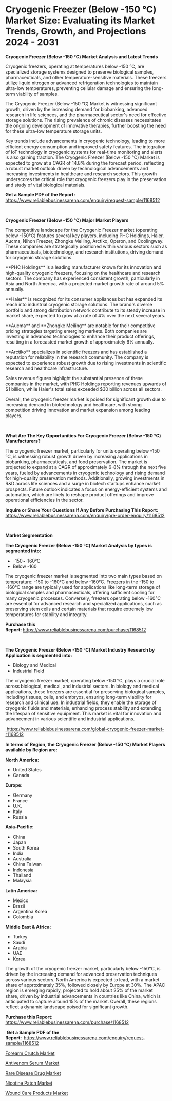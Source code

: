 <p><h1>Cryogenic Freezer (Below -150 ℃) Market Size: Evaluating its Market Trends, Growth, and Projections 2024 - 2031</h1></p><p><strong>Cryogenic Freezer (Below -150 ℃) Market Analysis and Latest Trends</strong></p>
<p><p>Cryogenic freezers, operating at temperatures below -150 ℃, are specialized storage systems designed to preserve biological samples, pharmaceuticals, and other temperature-sensitive materials. These freezers utilize liquid nitrogen or advanced refrigeration technologies to maintain ultra-low temperatures, preventing cellular damage and ensuring the long-term viability of samples.</p><p>The Cryogenic Freezer (Below -150 ℃) Market is witnessing significant growth, driven by the increasing demand for biobanking, advanced research in life sciences, and the pharmaceutical sector's need for effective storage solutions. The rising prevalence of chronic diseases necessitates the ongoing development of innovative therapies, further boosting the need for these ultra-low temperature storage units.</p><p>Key trends include advancements in cryogenic technology, leading to more efficient energy consumption and improved safety features. The integration of IoT technology in cryogenic systems for real-time monitoring and alerts is also gaining traction. The Cryogenic Freezer (Below -150 ℃) Market is expected to grow at a CAGR of 14.8% during the forecast period, reflecting a robust market outlook driven by technological advancements and increasing investments in healthcare and research sectors. This growth underscores the critical role that cryogenic freezers play in the preservation and study of vital biological materials.</p></p>
<p><strong>Get a Sample PDF of the Report:&nbsp;</strong> <a href="https://www.reliablebusinessarena.com/enquiry/request-sample/1168512?utm_campaign=1596&utm_medium=2&utm_source=Github&utm_content=ia&utm_term=30102024&utm_id=cryogenic-freezer-below-150">https://www.reliablebusinessarena.com/enquiry/request-sample/1168512</a></p>
<p>&nbsp;</p>
<p><strong>Cryogenic Freezer (Below -150 ℃) Major Market Players</strong></p>
<p><p>The competitive landscape for the Cryogenic Freezer market (operating below -150℃) features several key players, including PHC Holdings, Haier, Aucma, Nihon Freezer, Zhongke Meiling, Arctiko, Operon, and Coolingway. These companies are strategically positioned within various sectors such as pharmaceuticals, biotechnology, and research institutions, driving demand for cryogenic storage solutions.</p><p>**PHC Holdings** is a leading manufacturer known for its innovation and high-quality cryogenic freezers, focusing on the healthcare and research sectors. The company has experienced consistent growth, particularly in Asia and North America, with a projected market growth rate of around 5% annually.</p><p>**Haier** is recognized for its consumer appliances but has expanded its reach into industrial cryogenic storage solutions. The brand's diverse portfolio and strong distribution network contribute to its steady increase in market share, expected to grow at a rate of 4% over the next several years.</p><p>**Aucma** and **Zhongke Meiling** are notable for their competitive pricing strategies targeting emerging markets. Both companies are investing in advanced technologies to enhance their product offerings, resulting in a forecasted market growth of approximately 6% annually.</p><p>**Arctiko** specializes in scientific freezers and has established a reputation for reliability in the research community. The company is expected to experience robust growth due to rising investments in scientific research and healthcare infrastructure.</p><p>Sales revenue figures highlight the substantial presence of these companies in the market, with PHC Holdings reporting revenues upwards of $1 billion, while Haier's total sales exceeded $30 billion across all sectors.</p><p>Overall, the cryogenic freezer market is poised for significant growth due to increasing demand in biotechnology and healthcare, with strong competition driving innovation and market expansion among leading players.</p></p>
<p>&nbsp;</p>
<p><strong>What Are The Key Opportunities For Cryogenic Freezer (Below -150 ℃) Manufacturers?</strong></p>
<p><p>The cryogenic freezer market, particularly for units operating below -150 ℃, is witnessing robust growth driven by increasing applications in biobanking, pharmaceuticals, and food preservation. The market is projected to expand at a CAGR of approximately 6-8% through the next five years, fueled by advancements in cryogenic technology and rising demand for high-quality preservation methods. Additionally, growing investments in R&D across life sciences and a surge in biotech startups enhance market prospects. Future outlook indicates a focus on energy-efficient systems and automation, which are likely to reshape product offerings and improve operational efficiencies in the sector.</p></p>
<p><strong>Inquire or Share Your Questions If Any Before Purchasing This Report:</strong> <a href="https://www.reliablebusinessarena.com/enquiry/pre-order-enquiry/1168512?utm_campaign=1596&utm_medium=2&utm_source=Github&utm_content=ia&utm_term=30102024&utm_id=cryogenic-freezer-below-150">https://www.reliablebusinessarena.com/enquiry/pre-order-enquiry/1168512</a></p>
<p>&nbsp;</p>
<p><strong>Market Segmentation</strong></p>
<p><strong>The Cryogenic Freezer (Below -150 ℃) Market Analysis by types is segmented into:</strong></p>
<p><ul><li>-150~-160℃</li><li>Below -160</li></ul></p>
<p><p>The cryogenic freezer market is segmented into two main types based on temperature: -150 to -160°C and below -160°C. Freezers in the -150 to -160°C range are typically used for applications like long-term storage of biological samples and pharmaceuticals, offering sufficient cooling for many cryogenic processes. Conversely, freezers operating below -160°C are essential for advanced research and specialized applications, such as preserving stem cells and certain materials that require extremely low temperatures for stability and integrity.</p></p>
<p><strong>Purchase this Report:&nbsp;</strong><a href="https://www.reliablebusinessarena.com/purchase/1168512?utm_campaign=1596&utm_medium=2&utm_source=Github&utm_content=ia&utm_term=30102024&utm_id=cryogenic-freezer-below-150">https://www.reliablebusinessarena.com/purchase/1168512</a></p>
<p>&nbsp;</p>
<p><strong>The Cryogenic Freezer (Below -150 ℃) Market Industry Research by Application is segmented into:</strong></p>
<p><ul><li>Biology and Medical</li><li>Industrial Field</li></ul></p>
<p><p>The cryogenic freezer market, operating below -150 ℃, plays a crucial role across biological, medical, and industrial sectors. In biology and medical applications, these freezers are essential for preserving biological samples, including tissues, cells, and embryos, ensuring long-term viability for research and clinical use. In industrial fields, they enable the storage of cryogenic fluids and materials, enhancing process stability and extending the lifespan of sensitive equipment. This market is vital for innovation and advancement in various scientific and industrial applications.</p></p>
<p><a href="https://www.reliablebusinessarena.com/global-cryogenic-freezer-market-r1168512?utm_campaign=1596&utm_medium=2&utm_source=Github&utm_content=ia&utm_term=30102024&utm_id=cryogenic-freezer-below-150">&nbsp;https://www.reliablebusinessarena.com/global-cryogenic-freezer-market-r1168512</a></p>
<p><strong>In terms of Region, the Cryogenic Freezer (Below -150 ℃) Market Players available by Region are:</strong></p>
<p>
    <p> <strong> North America: </strong>
        <ul>
            <li>United States</li>
            <li>Canada</li>
        </ul>
        </p> 
    <p> <strong> Europe: </strong>
        <ul>
            <li>Germany</li>
            <li>France</li>
            <li>U.K.</li>
            <li>Italy</li>
            <li>Russia</li>
        </ul>
        </p> 
    <p> <strong> Asia-Pacific: </strong>
        <ul>
            <li>China</li>
            <li>Japan</li>
            <li>South Korea</li>
            <li>India</li>
            <li>Australia</li>
            <li>China Taiwan</li>
            <li>Indonesia</li>
            <li>Thailand</li>
            <li>Malaysia</li>
        </ul>
        </p> 
    <p> <strong> Latin America: </strong>
        <ul>
            <li>Mexico</li>
            <li>Brazil</li>
            <li>Argentina Korea</li>
            <li>Colombia</li>
        </ul>
        </p> 
    <p> <strong> Middle East & Africa: </strong>
        <ul>
            <li>Turkey</li>
            <li>Saudi</li>
            <li>Arabia</li>
            <li>UAE</li>
            <li>Korea</li>
        </ul>
    </p>
    </p>
<p><p>The growth of the cryogenic freezer market, particularly below -150°C, is driven by the increasing demand for advanced preservation techniques across various sectors. North America is expected to lead, with a market share of approximately 35%, followed closely by Europe at 30%. The APAC region is emerging rapidly, projected to hold about 25% of the market share, driven by industrial advancements in countries like China, which is anticipated to capture around 15% of the market. Overall, these regions reflect a dynamic landscape poised for significant growth.</p></p>
<p><strong>Purchase this Report: </strong><a href="https://www.reliablebusinessarena.com/purchase/1168512?utm_campaign=1596&utm_medium=2&utm_source=Github&utm_content=ia&utm_term=30102024&utm_id=cryogenic-freezer-below-150">https://www.reliablebusinessarena.com/purchase/1168512</a></p>
<p>&nbsp;<strong>Get a Sample PDF of the Report:&nbsp;&nbsp;</strong><a href="https://www.reliablebusinessarena.com/enquiry/request-sample/1168512?utm_campaign=1596&utm_medium=2&utm_source=Github&utm_content=ia&utm_term=30102024&utm_id=cryogenic-freezer-below-150">https://www.reliablebusinessarena.com/enquiry/request-sample/1168512</a></p>
<p><strong></strong></p>
<p><p><a href="https://www.linkedin.com/pulse/forearm-crutch-market-growth-segmentation-regional-analysis-u0are?utm_campaign=1596&utm_medium=2&utm_source=Github&utm_content=ia&utm_term=30102024&utm_id=cryogenic-freezer-below-150">Forearm Crutch Market</a></p><p><a href="https://www.linkedin.com/pulse/antivenom-serum-market-regional-outlook-competition-2024-2031-nadqf?utm_campaign=1596&utm_medium=2&utm_source=Github&utm_content=ia&utm_term=30102024&utm_id=cryogenic-freezer-below-150">Antivenom Serum Market</a></p><p><a href="https://www.linkedin.com/pulse/charting-future-comprehensive-analysis-global-rare-disease-vfkzf?utm_campaign=1596&utm_medium=2&utm_source=Github&utm_content=ia&utm_term=30102024&utm_id=cryogenic-freezer-below-150">Rare Disease Drug Market</a></p><p><a href="https://www.linkedin.com/pulse/strategic-insights-global-nicotine-patch-market-trends-2024--dkc1f?utm_campaign=1596&utm_medium=2&utm_source=Github&utm_content=ia&utm_term=30102024&utm_id=cryogenic-freezer-below-150">Nicotine Patch Market</a></p><p><a href="https://www.linkedin.com/pulse/wound-care-products-market-forecast-global-trends-analysis-7lldf?utm_campaign=1596&utm_medium=2&utm_source=Github&utm_content=ia&utm_term=30102024&utm_id=cryogenic-freezer-below-150">Wound Care Products Market</a></p></p>